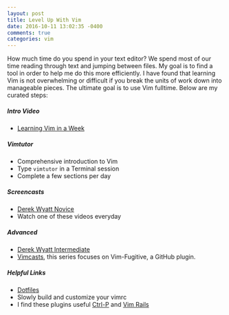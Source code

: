 ```yaml
---
layout: post
title: Level Up With Vim
date: 2016-10-11 13:02:35 -0400
comments: true
categories: vim
---
```


How much time do you spend in your text editor? We spend most of our time reading through text and jumping between files. My goal is to find a tool in order to help me do this more efficiently. I have found that learning Vim is not overwhelming or difficult if you break the units of work down into manageable pieces. The ultimate goal is to use Vim fulltime. Below are my curated steps:

##### Intro Video
* [Learning Vim in a Week](https://www.youtube.com/watch?v=_NUO4JEtkDw)

##### Vimtutor
* Comprehensive introduction to Vim
* Type `vimtutor` in a Terminal session
* Complete a few sections per day

##### Screencasts
* [Derek Wyatt Novice](http://derekwyatt.org/vim/tutorials/novice/)
* Watch one of these videos everyday

##### Advanced
* [Derek Wyatt Intermediate](http://derekwyatt.org/vim/tutorials/intermediate/)
* [Vimcasts](http://vimcasts.org/blog/2011/05/the-fugitive-series/), this series focuses on Vim-Fugitive, a GitHub plugin.

##### Helpful Links
* [Dotfiles](https://github.com/iacutone/dotfiles)
* Slowly build and customize your vimrc
* I find these plugins useful [Ctrl-P](https://github.com/kien/ctrlp.vim) and [Vim Rails](https://github.com/tpope/vim-rails)
